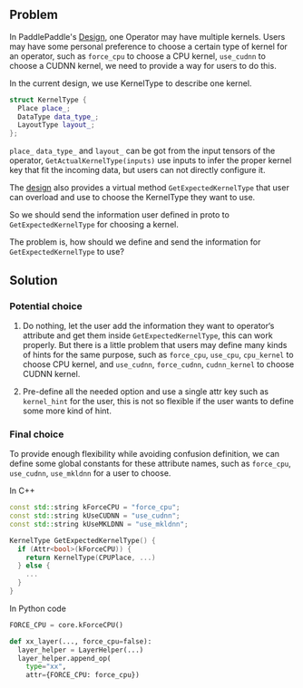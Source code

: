 ## Problem
In PaddlePaddle's [Design](https://github.com/PaddlePaddle/Paddle/blob/develop/doc/design/switch_kernel.md), one Operator may have multiple kernels. Users may have some personal preference to choose a certain type of kernel for an operator, such as `force_cpu` to choose a CPU kernel, `use_cudnn` to choose a CUDNN kernel, we need to provide a way for users to do this.

In the current design, we use KernelType to describe one kernel.

```cpp
struct KernelType {
  Place place_;
  DataType data_type_;
  LayoutType layout_;
};
```
 `place_` `data_type_` and `layout_` can be got from the input tensors of the operator, `GetActualKernelType(inputs)` use inputs to infer the proper kernel key that fit the incoming data, but users can not directly configure it.

The [design](https://github.com/PaddlePaddle/Paddle/blob/develop/doc/design/switch_kernel.md) also provides a virtual method `GetExpectedKernelType` that user can overload and use to choose the KernelType they want to use.

So we should send the information user defined in proto to `GetExpectedKernelType` for choosing a kernel.

The problem is, how should we define and send the information for `GetExpectedKernelType` to use?

## Solution

### Potential choice
1. Do nothing, let the user add the information they want to operator‘s attribute and get them inside `GetExpectedKernelType`, this can work properly. But there is a little problem that users may define many kinds of hints for the same purpose, such as `force_cpu`, `use_cpu`, `cpu_kernel` to choose CPU kernel, and `use_cudnn`, `force_cudnn`, `cudnn_kernel` to choose CUDNN kernel.

2. Pre-define all the needed option and use a single attr key such as `kernel_hint` for the user, this is not so flexible if the user wants to define some more kind of hint.

### Final choice
To provide enough flexibility while avoiding confusion definition, we can define some global constants for these attribute names, such as `force_cpu`, `use_cudnn`, `use_mkldnn` for a user to choose.

In C++

```cpp
const std::string kForceCPU = "force_cpu";
const std::string kUseCUDNN = "use_cudnn";
const std::string kUseMKLDNN = "use_mkldnn";

KernelType GetExpectedKernelType() {
  if (Attr<bool>(kForceCPU)) {
    return KernelType(CPUPlace, ...)
  } else {
    ...
  }
}
```

In Python code

```python
FORCE_CPU = core.kForceCPU()

def xx_layer(..., force_cpu=false):
  layer_helper = LayerHelper(...)
  layer_helper.append_op(
    type="xx",
    attr={FORCE_CPU: force_cpu})
```
